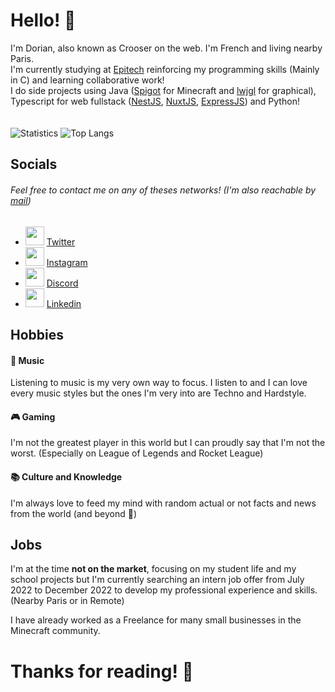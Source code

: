 # Hello! 👋

I'm Dorian, also known as Crooser on the web. I'm French and living nearby Paris.<br>
I'm currently studying at [Epitech](https://epitech.eu) reinforcing my programming skills (Mainly in C) and learning collaborative work!<br>
I do side projects using Java ([Spigot](https://www.spigotmc.org/) for Minecraft and [lwjgl](https://www.lwjgl.org/) for graphical), Typescript for web fullstack ([NestJS](https://nestjs.com/), [NuxtJS](https://nuxtjs.org/), [ExpressJS](https://expressjs.com/)) and Python!
<br><br><br>
![Statistics](https://github-readme-stats.vercel.app/api?username=Croos3r&show_icons=true&count_private=true&theme=radical)
![Top Langs](https://github-readme-stats.vercel.app/api/top-langs/?username=Croos3r&theme=radical&layout=compact)

## Socials
###### Feel free to contact me on any of theses networks! (I'm also reachable by [mail](mailto://contact@dorianmoy.fr))

- <img height="30" src="https://twitter.com/favicon.ico" /> [Twitter](https://twitter.com/crooser_)
- <img height="30" src="https://instagram.com/favicon.ico" /> [Instagram](https://www.instagram.com/drn_csr91)
- <img height="30" src="https://discord.com/assets/f8389ca1a741a115313bede9ac02e2c0.svg" /> [Discord](https://dsc.bio/crooser)
- <img height="30" src="https://content.linkedin.com/content/dam/me/business/en-us/amp/brand-site/v2/bg/LI-Bug.svg.original.svg" /> [Linkedin](https://www.linkedin.com/in/dorian-moy-2a9410228/)

## Hobbies

#### 🎵 Music
Listening to music is my very own way to focus. I listen to and I can love every music styles but the ones I'm very into are Techno and Hardstyle.

#### 🎮 Gaming
I'm not the greatest player in this world but I can proudly say that I'm not the worst. (Especially on League of Legends and Rocket League)

#### 📚 Culture and Knowledge
I'm always love to feed my mind with random actual or not facts and news from the world (and beyond 🌌)

## Jobs

I'm at the time **not on the market**, focusing on my student life and my school projects but I'm currently searching an intern job offer from July 2022 to December 2022 to develop my professional experience and skills. (Nearby Paris or in Remote)

I have already worked as a Freelance for many small businesses in the Minecraft community.

# Thanks for reading! 👋
